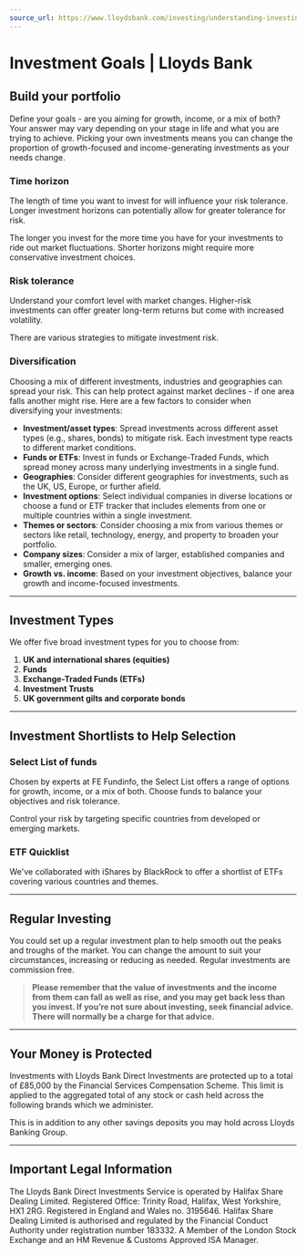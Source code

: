 ```yaml
---
source_url: https://www.lloydsbank.com/investing/understanding-investing/build-your-portfolio.html
---
```


# Investment Goals | Lloyds Bank

## Build your portfolio

Define your goals - are you aiming for growth, income, or a mix of both? Your answer may vary depending on your stage in life and what you are trying to achieve. Picking your own investments means you can change the proportion of growth-focused and income-generating investments as your needs change.

### Time horizon

The length of time you want to invest for will influence your risk tolerance. Longer investment horizons can potentially allow for greater tolerance for risk.

The longer you invest for the more time you have for your investments to ride out market fluctuations. Shorter horizons might require more conservative investment choices.

### Risk tolerance

Understand your comfort level with market changes. Higher-risk investments can offer greater long-term returns but come with increased volatility.

There are various strategies to mitigate investment risk.

### Diversification

Choosing a mix of different investments, industries and geographies can spread your risk. This can help protect against market declines - if one area falls another might rise. Here are a few factors to consider when diversifying your investments:

- **Investment/asset types**: Spread investments across different asset types (e.g., shares, bonds) to mitigate risk. Each investment type reacts to different market conditions.
- **Funds or ETFs**: Invest in funds or Exchange-Traded Funds, which spread money across many underlying investments in a single fund.
- **Geographies**: Consider different geographies for investments, such as the UK, US, Europe, or further afield.
- **Investment options**: Select individual companies in diverse locations or choose a fund or ETF tracker that includes elements from one or multiple countries within a single investment.
- **Themes or sectors**: Consider choosing a mix from various themes or sectors like retail, technology, energy, and property to broaden your portfolio.
- **Company sizes**: Consider a mix of larger, established companies and smaller, emerging ones.
- **Growth vs. income**: Based on your investment objectives, balance your growth and income-focused investments.

---

## Investment Types

We offer five broad investment types for you to choose from:

1. **UK and international shares (equities)**
2. **Funds**
3. **Exchange-Traded Funds (ETFs)**
4. **Investment Trusts**
5. **UK government gilts and corporate bonds**

---

## Investment Shortlists to Help Selection

### Select List of funds

Chosen by experts at FE Fundinfo, the Select List offers a range of options for growth, income, or a mix of both. Choose funds to balance your objectives and risk tolerance.

Control your risk by targeting specific countries from developed or emerging markets.

### ETF Quicklist

We've collaborated with iShares by BlackRock to offer a shortlist of ETFs covering various countries and themes.

---

## Regular Investing

You could set up a regular investment plan to help smooth out the peaks and troughs of the market. You can change the amount to suit your circumstances, increasing or reducing as needed. Regular investments are commission free.

> **Please remember that the value of investments and the income from them can fall as well as rise, and you may get back less than you invest. If you’re not sure about investing, seek financial advice. There will normally be a charge for that advice.**

---

## Your Money is Protected

Investments with Lloyds Bank Direct Investments are protected up to a total of £85,000 by the Financial Services Compensation Scheme. This limit is applied to the aggregated total of any stock or cash held across the following brands which we administer.

This is in addition to any other savings deposits you may hold across Lloyds Banking Group.

---

## Important Legal Information

The Lloyds Bank Direct Investments Service is operated by Halifax Share Dealing Limited. Registered Office: Trinity Road, Halifax, West Yorkshire, HX1 2RG. Registered in England and Wales no. 3195646. Halifax Share Dealing Limited is authorised and regulated by the Financial Conduct Authority under registration number 183332. A Member of the London Stock Exchange and an HM Revenue & Customs Approved ISA Manager.
